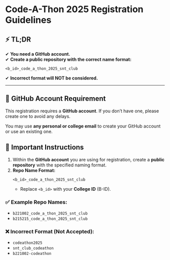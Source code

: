 # Code-A-Thon 2025 Registration Guidelines

## ⚡ TL;DR
✔ **You need a GitHub account.**  
✔ **Create a public repository with the correct name format:**
   ```
   <b_id>_code_a_thon_2025_snt_club
   ```
✔ **Incorrect format will NOT be considered.**

---

## 🚀 GitHub Account Requirement
This registration requires a **GitHub account**. If you don’t have one, please create one to avoid any delays.

You may use **any personal or college email** to create your GitHub account or use an existing one.

## 📌 Important Instructions
1. Within the **GitHub account** you are using for registration, create a **public repository** with the specified naming format.
2. **Repo Name Format:**
   ```
   <b_id>_code_a_thon_2025_snt_club
   ```
   - Replace `<b_id>` with your **College ID** (B-ID).

### ✅ Example Repo Names:
- `b221002_code_a_thon_2025_snt_club`
- `b215215_code_a_thon_2025_snt_club`

### ❌ Incorrect Format (Not Accepted):
- `codeathon2025`
- `snt_club_codeathon`
- `b221002-codeathon`
